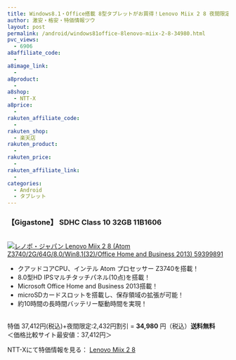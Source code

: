 ```yaml
---
title: Windows8.1・Office搭載 8型タブレットがお買得！Lenovo Miix 2 8 夜間限定特価34,980円！送料無料！
author: 激安・格安・特価情報ツウ
layout: post
permalink: /android/windows81office-8lenovo-miix-2-8-34980.html
pvc_views:
  - 6906
a8affiliate_code:
  - 
a8image_link:
  - 
a8product:
  - 
a8shop:
  - NTT-X
a8price:
  - 
rakuten_affiliate_code:
  - 
rakuten_shop:
  - 楽天店
rakuten_product:
  - 
rakuten_price:
  - 
rakuten_affiliate_link:
  - 
categories:
  - Android
  - タブレット
---
```

### 【Gigastone】 SDHC Class 10 32GB 11B1606

<div class="img-bg2 img_L">
  <a href="http://px.a8.net/svt/ejp?a8mat=ZYP6S+8IMA3E+S1Q+BWGDT&#038;a8ejpredirect=http://nttxstore.jp/_II_LN14562579" target="_blank"><br /> <img border="0" alt="レノボ・ジャパン Lenovo Miix 2 8 (Atom Z3740/2G/64G/8.0/Win8.1(32)/Office Home and Business 2013) 59399891" src="http://i0.wp.com/image.nttxstore.jp/l2_images/L/LN/LN14562579.jpg?w=120" data-recalc-dims="1" /></a>
</div>

<!--more-->

  * クアッドコアCPU、インテル Atom プロセッサー Z3740を搭載！
  * 8.0型HD IPSマルチタッチパネル(10点)を搭載！
  * Microsoft Office Home and Business 2013搭載！
  * microSDカードスロットを搭載し、保存領域の拡張が可能！
  * 約10時間の長時間バッテリー駆動時間を実現！

<br clear="all" />特価 37,412円(税込)+夜間限定:2,432円割引 = <span class="tokka-price"><strong>34,980</strong></span> 円（税込）**送料無料**  
＜価格比較サイト最安値：37,412円＞  
  
NTT-Xにて特価情報を見る： <span class="fs150p"><a href="http://px.a8.net/svt/ejp?a8mat=ZYP6S+8IMA3E+S1Q+BWGDT&#038;a8ejpredirect=http://nttxstore.jp/_II_LN14562579" target="_blank">Lenovo Miix 2 8</a></span>